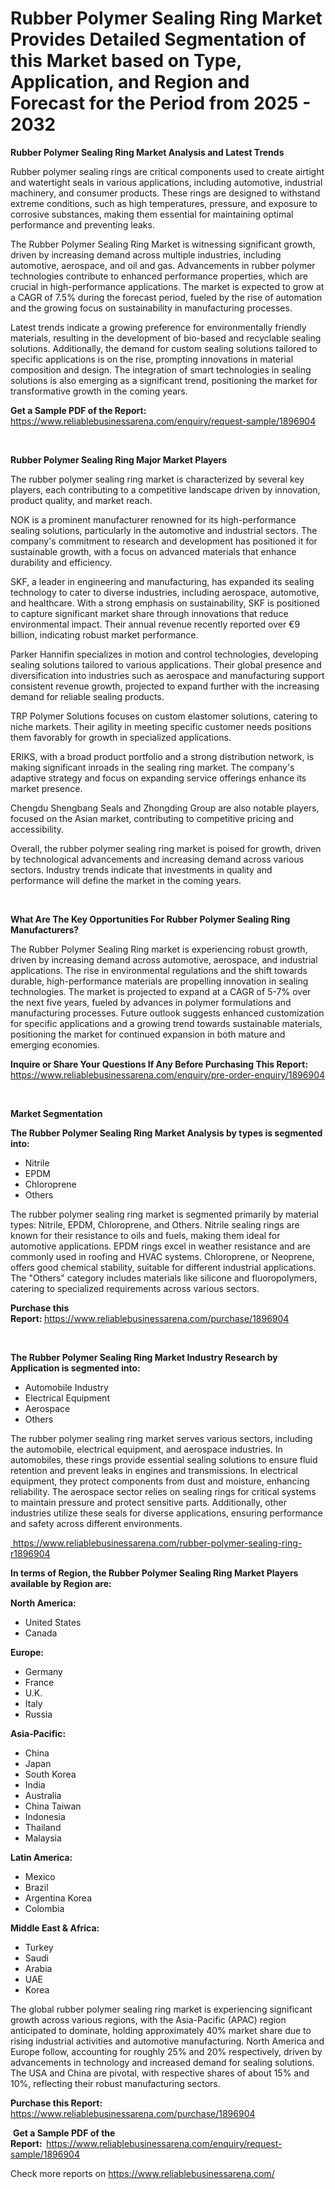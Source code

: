 <p><h1>Rubber Polymer Sealing Ring Market Provides Detailed Segmentation of this Market based on Type, Application, and Region and Forecast for the Period from 2025 - 2032</h1></p><p><strong>Rubber Polymer Sealing Ring Market Analysis and Latest Trends</strong></p>
<p><p>Rubber polymer sealing rings are critical components used to create airtight and watertight seals in various applications, including automotive, industrial machinery, and consumer products. These rings are designed to withstand extreme conditions, such as high temperatures, pressure, and exposure to corrosive substances, making them essential for maintaining optimal performance and preventing leaks.</p><p>The Rubber Polymer Sealing Ring Market is witnessing significant growth, driven by increasing demand across multiple industries, including automotive, aerospace, and oil and gas. Advancements in rubber polymer technologies contribute to enhanced performance properties, which are crucial in high-performance applications. The market is expected to grow at a CAGR of 7.5% during the forecast period, fueled by the rise of automation and the growing focus on sustainability in manufacturing processes.</p><p>Latest trends indicate a growing preference for environmentally friendly materials, resulting in the development of bio-based and recyclable sealing solutions. Additionally, the demand for custom sealing solutions tailored to specific applications is on the rise, prompting innovations in material composition and design. The integration of smart technologies in sealing solutions is also emerging as a significant trend, positioning the market for transformative growth in the coming years.</p></p>
<p><strong>Get a Sample PDF of the Report:&nbsp;</strong> <a href="https://www.reliablebusinessarena.com/enquiry/request-sample/1896904?utm_campaign=3170&utm_medium=2&utm_source=Github&utm_content=ia&utm_term=03042025&utm_id=rubber-polymer-sealing-ring">https://www.reliablebusinessarena.com/enquiry/request-sample/1896904</a></p>
<p>&nbsp;</p>
<p><strong>Rubber Polymer Sealing Ring Major Market Players</strong></p>
<p><p>The rubber polymer sealing ring market is characterized by several key players, each contributing to a competitive landscape driven by innovation, product quality, and market reach. </p><p>NOK is a prominent manufacturer renowned for its high-performance sealing solutions, particularly in the automotive and industrial sectors. The company's commitment to research and development has positioned it for sustainable growth, with a focus on advanced materials that enhance durability and efficiency. </p><p>SKF, a leader in engineering and manufacturing, has expanded its sealing technology to cater to diverse industries, including aerospace, automotive, and healthcare. With a strong emphasis on sustainability, SKF is positioned to capture significant market share through innovations that reduce environmental impact. Their annual revenue recently reported over €9 billion, indicating robust market performance.</p><p>Parker Hannifin specializes in motion and control technologies, developing sealing solutions tailored to various applications. Their global presence and diversification into industries such as aerospace and manufacturing support consistent revenue growth, projected to expand further with the increasing demand for reliable sealing products.</p><p>TRP Polymer Solutions focuses on custom elastomer solutions, catering to niche markets. Their agility in meeting specific customer needs positions them favorably for growth in specialized applications.</p><p>ERIKS, with a broad product portfolio and a strong distribution network, is making significant inroads in the sealing ring market. The company's adaptive strategy and focus on expanding service offerings enhance its market presence.</p><p>Chengdu Shengbang Seals and Zhongding Group are also notable players, focused on the Asian market, contributing to competitive pricing and accessibility.</p><p>Overall, the rubber polymer sealing ring market is poised for growth, driven by technological advancements and increasing demand across various sectors. Industry trends indicate that investments in quality and performance will define the market in the coming years.</p></p>
<p>&nbsp;</p>
<p><strong>What Are The Key Opportunities For Rubber Polymer Sealing Ring Manufacturers?</strong></p>
<p><p>The Rubber Polymer Sealing Ring market is experiencing robust growth, driven by increasing demand across automotive, aerospace, and industrial applications. The rise in environmental regulations and the shift towards durable, high-performance materials are propelling innovation in sealing technologies. The market is projected to expand at a CAGR of 5-7% over the next five years, fueled by advances in polymer formulations and manufacturing processes. Future outlook suggests enhanced customization for specific applications and a growing trend towards sustainable materials, positioning the market for continued expansion in both mature and emerging economies.</p></p>
<p><strong>Inquire or Share Your Questions If Any Before Purchasing This Report:</strong> <a href="https://www.reliablebusinessarena.com/enquiry/pre-order-enquiry/1896904?utm_campaign=3170&utm_medium=2&utm_source=Github&utm_content=ia&utm_term=03042025&utm_id=rubber-polymer-sealing-ring">https://www.reliablebusinessarena.com/enquiry/pre-order-enquiry/1896904</a></p>
<p>&nbsp;</p>
<p><strong>Market Segmentation</strong></p>
<p><strong>The Rubber Polymer Sealing Ring Market Analysis by types is segmented into:</strong></p>
<p><ul><li>Nitrile</li><li>EPDM</li><li>Chloroprene</li><li>Others</li></ul></p>
<p><p>The rubber polymer sealing ring market is segmented primarily by material types: Nitrile, EPDM, Chloroprene, and Others. Nitrile sealing rings are known for their resistance to oils and fuels, making them ideal for automotive applications. EPDM rings excel in weather resistance and are commonly used in roofing and HVAC systems. Chloroprene, or Neoprene, offers good chemical stability, suitable for different industrial applications. The "Others" category includes materials like silicone and fluoropolymers, catering to specialized requirements across various sectors.</p></p>
<p><strong>Purchase this Report:&nbsp;</strong><a href="https://www.reliablebusinessarena.com/purchase/1896904?utm_campaign=3170&utm_medium=2&utm_source=Github&utm_content=ia&utm_term=03042025&utm_id=rubber-polymer-sealing-ring">https://www.reliablebusinessarena.com/purchase/1896904</a></p>
<p>&nbsp;</p>
<p><strong>The Rubber Polymer Sealing Ring Market Industry Research by Application is segmented into:</strong></p>
<p><ul><li>Automobile Industry</li><li>Electrical Equipment</li><li>Aerospace</li><li>Others</li></ul></p>
<p><p>The rubber polymer sealing ring market serves various sectors, including the automobile, electrical equipment, and aerospace industries. In automobiles, these rings provide essential sealing solutions to ensure fluid retention and prevent leaks in engines and transmissions. In electrical equipment, they protect components from dust and moisture, enhancing reliability. The aerospace sector relies on sealing rings for critical systems to maintain pressure and protect sensitive parts. Additionally, other industries utilize these seals for diverse applications, ensuring performance and safety across different environments.</p></p>
<p><a href="https://www.reliablebusinessarena.com/rubber-polymer-sealing-ring-r1896904?utm_campaign=3170&utm_medium=2&utm_source=Github&utm_content=ia&utm_term=03042025&utm_id=rubber-polymer-sealing-ring">&nbsp;https://www.reliablebusinessarena.com/rubber-polymer-sealing-ring-r1896904</a></p>
<p><strong>In terms of Region, the Rubber Polymer Sealing Ring Market Players available by Region are:</strong></p>
<p>
    <p> <strong> North America: </strong>
        <ul>
            <li>United States</li>
            <li>Canada</li>
        </ul>
        </p> 
    <p> <strong> Europe: </strong>
        <ul>
            <li>Germany</li>
            <li>France</li>
            <li>U.K.</li>
            <li>Italy</li>
            <li>Russia</li>
        </ul>
        </p> 
    <p> <strong> Asia-Pacific: </strong>
        <ul>
            <li>China</li>
            <li>Japan</li>
            <li>South Korea</li>
            <li>India</li>
            <li>Australia</li>
            <li>China Taiwan</li>
            <li>Indonesia</li>
            <li>Thailand</li>
            <li>Malaysia</li>
        </ul>
        </p> 
    <p> <strong> Latin America: </strong>
        <ul>
            <li>Mexico</li>
            <li>Brazil</li>
            <li>Argentina Korea</li>
            <li>Colombia</li>
        </ul>
        </p> 
    <p> <strong> Middle East & Africa: </strong>
        <ul>
            <li>Turkey</li>
            <li>Saudi</li>
            <li>Arabia</li>
            <li>UAE</li>
            <li>Korea</li>
        </ul>
    </p>
    </p>
<p><p>The global rubber polymer sealing ring market is experiencing significant growth across various regions, with the Asia-Pacific (APAC) region anticipated to dominate, holding approximately 40% market share due to rising industrial activities and automotive manufacturing. North America and Europe follow, accounting for roughly 25% and 20% respectively, driven by advancements in technology and increased demand for sealing solutions. The USA and China are pivotal, with respective shares of about 15% and 10%, reflecting their robust manufacturing sectors.</p></p>
<p><strong>Purchase this Report: </strong><a href="https://www.reliablebusinessarena.com/purchase/1896904?utm_campaign=3170&utm_medium=2&utm_source=Github&utm_content=ia&utm_term=03042025&utm_id=rubber-polymer-sealing-ring">https://www.reliablebusinessarena.com/purchase/1896904</a></p>
<p>&nbsp;<strong>Get a Sample PDF of the Report:&nbsp;&nbsp;</strong><a href="https://www.reliablebusinessarena.com/enquiry/request-sample/1896904?utm_campaign=3170&utm_medium=2&utm_source=Github&utm_content=ia&utm_term=03042025&utm_id=rubber-polymer-sealing-ring">https://www.reliablebusinessarena.com/enquiry/request-sample/1896904</a></p>
<p><strong></strong></p>
<p>Check more reports on <a href="https://www.reliablebusinessarena.com/?utm_campaign=3170&utm_medium=2&utm_source=Github&utm_content=ia&utm_term=03042025&utm_id=rubber-polymer-sealing-ring">https://www.reliablebusinessarena.com/</a></p>
